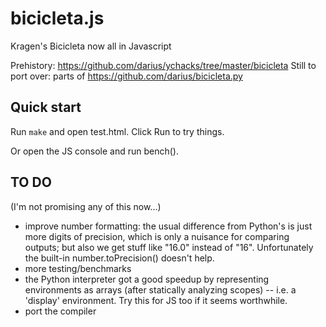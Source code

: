 bicicleta.js
============

Kragen's Bicicleta now all in Javascript

Prehistory: https://github.com/darius/ychacks/tree/master/bicicleta
Still to port over: parts of https://github.com/darius/bicicleta.py


## Quick start

Run `make` and open test.html. Click Run to try things.

Or open the JS console and run bench().


## TO DO

(I'm not promising any of this now...)

* improve number formatting:
  the usual difference from Python's is just more digits of precision,
  which is only a nuisance for comparing outputs; but also we get stuff
  like "16.0" instead of "16". Unfortunately the built-in number.toPrecision()
  doesn't help.
* more testing/benchmarks
* the Python interpreter got a good speedup by representing environments as
  arrays (after statically analyzing scopes) -- i.e. a 'display' environment.
  Try this for JS too if it seems worthwhile.
* port the compiler
